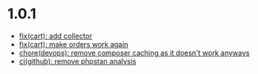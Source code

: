 # 1.0.1
- [fix(cart): add collector](https://github.com/nuonic-digital/sw-plugins.nuonic.payment-method-surcharge/commit/44a2727)
- [fix(cart): make orders work again](https://github.com/nuonic-digital/sw-plugins.nuonic.payment-method-surcharge/commit/bce9981)
- [chore(devops): remove composer caching as it doesn't work anyways](https://github.com/nuonic-digital/sw-plugins.nuonic.payment-method-surcharge/commit/7bf7e8b)
- [ci(github): remove phpstan analysis](https://github.com/nuonic-digital/sw-plugins.nuonic.payment-method-surcharge/commit/172548d)